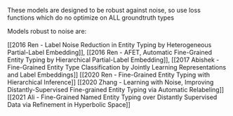 These models are designed to be robust against noise, so use loss functions which do no optimize on ALL groundtruth types

Models robust to noise are:

[[2016 Ren  - Label Noise Reduction in Entity Typing by Heterogeneous Partial-Label Embedding]], 
[[2016 Ren - AFET, Automatic Fine-Grained Entity Typing by Hierarchical Partial-Label Embedding]],
[[2017 Abishek - Fine-Grained Entity Type Classification by Jointly Learning Representations and Label Embeddings]]
[[2020 Ren - Fine-Grained Entity Typing with Hierarchical Inference]]
[[2020 Zhang - Learning with Noise, Improving Distantly-Supervised Fine-grained Entity Typing via Automatic Relabeling]]
[[2021 Ali - Fine-Grained Named Entity Typing over Distantly Supervised Data via Refinement in Hyperbolic Space]]